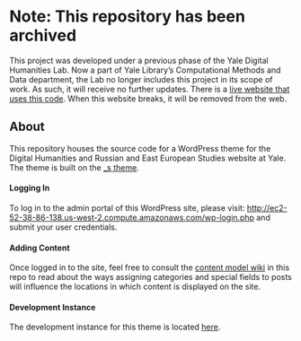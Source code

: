 # Note: This repository has been archived
This project was developed under a previous phase of the Yale Digital Humanities Lab. Now a part of Yale Library’s Computational Methods and Data department, the Lab no longer includes this project in its scope of work. As such, it will receive no further updates. There is a [live website that uses this code](http://dhrees.yale.edu/). When this website breaks, it will be removed from the web.

## About

This repository houses the source code for a WordPress theme for the Digital Humanities and Russian and East European Studies website at Yale. The theme is built on the [_s theme](https://github.com/Automattic/_s).

#### Logging In

To log in to the admin portal of this WordPress site, please visit: http://ec2-52-38-86-138.us-west-2.compute.amazonaws.com/wp-login.php and submit your user credentials.

#### Adding Content

Once logged in to the site, feel free to consult the [content model wiki](https://github.com/YaleDHLab/dh-rees/wiki/Content-Model) in this repo to read about the ways assigning categories and special fields to posts will influence the locations in which content is displayed on the site.

#### Development Instance

The development instance for this theme is located [here](http://35.162.24.30/). 
